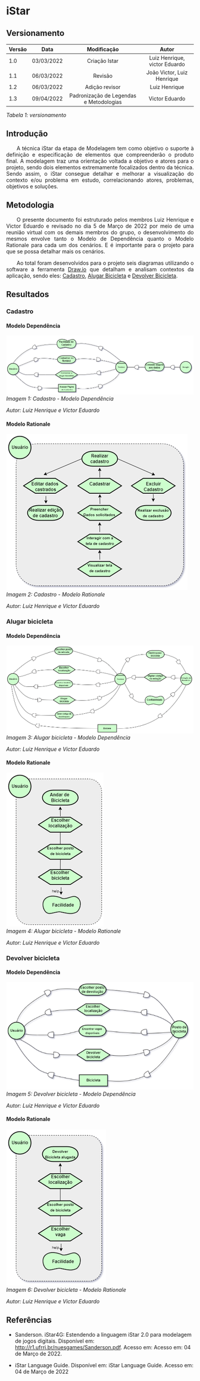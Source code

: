 # iStar
## Versionamento

| Versão | Data | Modificação | Autor |
|-|-|:-:|:-:|
| 1.0 | 03/03/2022 | Criação Istar | Luiz Henrique, victor Eduardo|
| 1.1 | 06/03/2022 | Revisão | João Victor, Luiz Henrique |
| 1.2 | 06/03/2022 | Adição revisor | Luiz Henrique |
| 1.3 | 09/04/2022 | Padronização de Legendas e Metodologias | Victor Eduardo |

*Tabela 1: versionamento*

## Introdução
<p align="justify">&emsp;&emsp;A técnica iStar da etapa de Modelagem tem como objetivo o suporte à definição e especificação de elementos que compreenderão o produto final. A modelagem traz uma orientação voltada a objetivo e atores para o projeto, sendo dois elementos extremamente focalizados dentro da técnica. Sendo assim, o iStar consegue detalhar e melhorar a visualização do contexto e/ou problema em estudo, correlacionando atores, problemas, objetivos e soluções.</p>

## Metodologia
 
<p align="justify">&emsp;&emsp;O presente documento foi estruturado pelos membros Luiz Henrique e Victor Eduardo e revisado no dia 5 de Março de 2022 por meio de uma reunião virtual com os demais membros do grupo, o desenvolvimento do mesmos envolve tanto o Modelo de Dependência quanto o Modelo Rationale para cada um dos cenários. E é importante para o projeto para que se possa detalhar mais os cenários.</p>
<p align="justify">&emsp;&emsp;Ao total foram desenvolvidos para o projeto seis diagramas utilizando o software a ferramenta <a href="https://app.diagrams.net">Draw.io</a> que detalham e analisam contextos da aplicação, sendo eles: <a href="#cadastro" >Cadastro</a>, <a href="#alugar" >Alugar Bicicleta</a> e <a href="#devolver" >Devolver Bicicleta</a>. </p>

## Resultados
### Cadastro
<div id="cadastro"></div>

#### Modelo Dependência
![Cadastro - Modelo Dependência](../assets/modelagem/istar/DiagramaCadastro1.png)  
*Imagem 1: Cadastro - Modelo Dependência*  

*Autor: Luiz Henrique e Victor Eduardo* 

#### Modelo Rationale
![Cadastro - Modelo Rationale](../assets/modelagem/istar/DiagramaCadastro2.png)  
*Imagem 2: Cadastro - Modelo Rationale*  

*Autor: Luiz Henrique e Victor Eduardo* 

### Alugar bicicleta

<div id="alugar"></div>


#### Modelo Dependência
![Alugar bicicleta - Modelo Depêndencia](../assets/modelagem/istar/DragramaAlugarPlano1.png)  
*Imagem 3: Alugar bicicleta - Modelo Dependência*  

*Autor: Luiz Henrique e Victor Eduardo* 

#### Modelo Rationale
![Alugar bicicleta - Modelo Rationale](../assets/modelagem/istar/DragramaAlugarPlano2.png)  
*Imagem 4: Alugar bicicleta - Modelo Rationale*  

*Autor: Luiz Henrique e Victor Eduardo* 

### Devolver bicicleta

<div id="devolver"></div>

#### Modelo Dependência
![Devolver bicicleta - Modelo Dependência](../assets/modelagem/istar/DiagramaDevolver1.png)  
*Imagem 5: Devolver bicicleta - Modelo Dependência*  

*Autor: Luiz Henrique e Victor Eduardo* 

#### Modelo Rationale
![Devolver bicicleta - Modelo Rationale](../assets/modelagem/istar/DiagramaDevolver2.png)  
*Imagem 6: Devolver bicicleta - Modelo Rationale*  

*Autor: Luiz Henrique e Victor Eduardo* 

## Referências 
- <p> Sanderson. iStar4G: Estendendo a linguagem iStar 2.0 para modelagem de jogos digitais. Disponível em: <a href="http://r1.ufrrj.br/nuesgames/Sanderson.pdf">http://r1.ufrrj.br/nuesgames/Sanderson.pdf</a>. Acesso em: Acesso em: 04 de Março de 2022. </p>

- <p> iStar Language Guide. Disponível em: iStar Language Guide. Acesso em: 04 de Março de 2022 </p>

